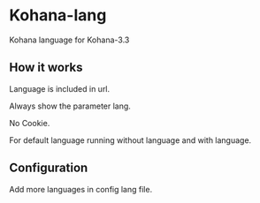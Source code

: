 Kohana-lang
===========

Kohana language for Kohana-3.3

How it works
------------

Language is included in url.

Always show the parameter lang.

No Cookie.

For default language running without language and with language.


Configuration
-------------

Add more languages in config lang file.
